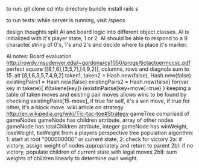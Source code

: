 to run:
git clone
cd into directory
bundle install
rails s

to run tests:
while server is running, visit /specs

design thoughts
split AI and board logic into different object classes.
AI is initialized with it's player state, 1 or 2.
AI should be able to respond to a 9 character string of 0's, 1's and 2's and decide where to place it's marker.

AI notes: 
  Board evaluation http://rowdy.msudenver.edu/~gordona/cs1050/progs/tictactoermccsc.pdf
    perfect square [[8,1,6],[3,5,7],[4,9,2]], columns, rows and diagnols sum to 15.
      alt [8,1,6,3,5,7,4,9,2]
      taken1, taken2 = Hash.new(false), Hash.new(false)
      existingPairs1 = Hash.new(false)
      existingPairs2 = Hash.new(false)
      for(var key in takene){ if(takene[key]) {existinPairse[key+move]=true} }
    keeping a table of taken moves and existing pair moves allows wins to be found by checking
      existingPairs[15-move], if true for self, it's a win move, if true for other, it's a block move.
  wiki article on strategy http://en.wikipedia.org/wiki/Tic-tac-toe#Strategy
  gameTree comprised of gameNodes
  gameNode has children attribute, array of other nodes
  gameNode has totalChildren attribute, integer
  gameNode has winWeight, loseWeight, tieWeight from a players perspective
  tree population algorithm:
    1: start at root "000000000" or current state,
    2: check for victory
      2a: if victory, assign weight of nodes appropriately and return to parent
      2bI: if no victory, populate children of current state with legal moves
      2bII: sum weights of children linearly to determine own weight.